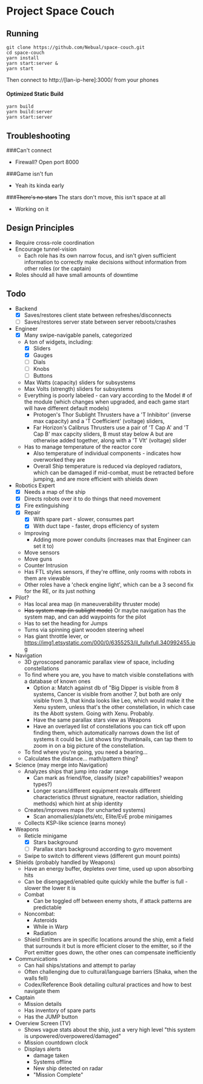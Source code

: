 # Project Space Couch

## Running

```
git clone https://github.com/Nebual/space-couch.git
cd space-couch
yarn install
yarn start:server &
yarn start
```
Then connect to http://[lan-ip-here]:3000/ from your phones

#### Optimized Static Build
```
yarn build
yarn build:server
yarn start:server
```

## Troubleshooting

###Can't connect
* Firewall? Open port 8000

###Game isn't fun
* Yeah its kinda early

###~~There's no stars~~ The stars don't move, this isn't space at all
* Working on it

## Design Principles
* Require cross-role coordination
* Encourage tunnel-vision
  * Each role has its own narrow focus, and isn't given sufficient information to 
  correctly make decisions without information from other roles (or the captain)
* Roles should all have small amounts of downtime

## Todo
* Backend
  * [X] Saves/restores client state between refreshes/disconnects
  * [ ] Saves/restores server state between server reboots/crashes
* Engineer
  * [X] Many swipe-navigable panels, categorized
  * A ton of widgets, including:
    * [X] Sliders
    * [X] Gauges
    * [ ] Dials
    * [ ] Knobs
    * [ ] Buttons
  * Max Watts (capacity) sliders for subsystems
  * Max Volts (strength) sliders for subsystems
  * Everything is poorly labeled - can vary according to the Model # of the module (which changes when upgraded, and each game start will have different default models)
    * Protogen's Thor Sublight Thrusters have a 'T Inhibitor' (inverse max capacity) and a 'T Coefficient' (voltage) sliders,
    * Far Horizon's Calibrus Thrusters use a pair of 'T Cap A' and 'T Cap B' max capcity sliders, B must stay below A but are otherwise added together, along with a 'T Vlt' (voltage) slider
  * Has to manage temperature of the reactor core
    * Also temperature of individual components - indicates how overworked they are
    * Overall Ship temperature is reduced via deployed radiators, 
    which can be damaged if mid-combat, must be retracted before jumping,
    and are more efficient with shields down
* Robotics Expert
  * [X] Needs a map of the ship
  * [X] Directs robots over it to do things that need movement
  * [X] Fire extinguishing
  * [X] Repair
    * [X] With spare part - slower, consumes part
    * [X] With duct tape - faster, drops efficiency of system
  * Improving
    * Adding more power conduits (increases max that Engineer can set it to)
  * Move sensors
  * Move guns
  * Counter Intrusion
  * Has FTL styles sensors, if they're offline, only rooms with robots in them are viewable
  * Other roles have a 'check engine light', which can be a 3 second fix for the RE, or its just nothing
* Pilot?
  * Has local area map (in maneuverability thruster mode)
  * ~~Has system map (in sublight mode)~~ 
  Or maybe navigation has the system map, and can add waypoints for the pilot
  * Has to set the heading for Jumps
  * Turns via spinning giant wooden steering wheel
  * Has giant throttle lever, or https://img1.etsystatic.com/000/0/6355253/il_fullxfull.340992455.jpg
* Navigation
  * 3D gyroscoped panoramic parallax view of space, including constellations
  * To find where you are, you have to match visible constellations 
  with a database of known ones
    * Option a: Match against db of "Big Dipper is visible from 8 systems, 
    Cancer is visible from another 7, but both are only visible from 3, 
    that kinda looks like Leo, which would make it the Xenu system, unless
    that's the other constellation, in which case its the Abott system.
    Going with Xenu. Probably.
    * Have the same parallax stars view as Weapons
    * Have an overlayed list of constellations you can tick off upon finding them,
    which automatically narrows down the list of systems it could be. 
    List shows tiny thumbnails, can tap them to zoom in on a big picture of the constellation.
  * To find where you're going, you need a bearing...
  * Calculates the distance... math/pattern thing?
* Science (may merge into Navigation)
  * Analyzes ships that jump into radar range
    * Can mark as friend/foe, classify (size? capabilities? weapon types?)
    * Longer scans/different equipment reveals different characteristics (thrust signature, reactor radiation, shielding methods)
    which hint at ship identity
  * Creates/improves maps (for uncharted systems)
    * Scan anomalies/planets/etc, Elite/EvE probe minigames
  * Collects KSP-like science (earns money)
* Weapons
  * Reticle minigame
	  * [X] Stars background
	  * [ ] Parallax stars background according to gyro movement
  * Swipe to switch to different views (different gun mount points)
* Shields (probably handled by Weapons)
  * Have an energy buffer, depletes over time, used up upon absorbing hits
  * Can be disengaged/enabled quite quickly while the buffer is full - slower the lower it is
  * Combat
    * Can be toggled off between enemy shots, if attack patterns are predictable
  * Noncombat:
    * Asteroids
    * While in Warp
    * Radiation
  * Shield Emitters are in specific locations around the ship,
  emit a field that surrounds it but is more efficient closer to the emitter,
  so if the Port emitter goes down, the other ones can compensate inefficiently
* Communications
  * Can hail ships/stations and attempt to parlay
  * Often challenging due to cultural/language barriers (Shaka, when the walls fell)
  * Codex/Reference Book detailing cultural practices and how to best navigate them
* Captain
  * Mission details
  * Has inventory of spare parts
  * Has the JUMP button
* Overview Screen (TV)
  * Shows vague stats about the ship, just a very high level "this system is unpowered/overpowered/damaged"
  * Mission countdown clock
  * Displays alerts
    * damage taken
    * Systems offline
    * New ship detected on radar
    * "Mission Complete"
